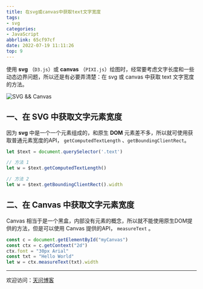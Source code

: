 ```yaml
---
title: 在svg或canvas中获取text文字宽度
tags:
- svg
categories:
- JavaScript
abbrlink: 65cf97cf
date: 2022-07-19 11:11:26
top: 9
---
```


使用 **svg** （`D3.js`）或 **canvas** （`PIXI.js`）绘图时，经常要考虑文字长度和一些动态边界问题，所以还是有必要弄清楚：在 svg 或 canvas 中获取 text 文字宽度的方法。

![SVG && Canvas](https://tiven.cn/static/img/img-svg-02-2zQQR7DnKbv-xbP8_vCHQ.jpg)

[//]: # (<!-- more -->)

## 一、在 SVG 中获取文字元素宽度

因为 **svg** 中是一个一个元素组成的，和原生 **DOM** 元素差不多，所以就可使用获取普通元素宽度的API， `getComputedTextLength` 、`getBoundingClientRect`。

```js
let $text = document.querySelector('.text')

// 方法 1
let w = $text.getComputedTextLength()

// 方法 2
let w = $text.getBoundingClientRect().width
```

## 二、在 Canvas 中获取文字元素宽度

Canvas 相当于是一个黑盒，内部没有元素的概念，所以就不能使用原生DOM提供的方法，但是可以使用 Canvas 提供的API， `measureText` 。

```js
const c = document.getElementById("myCanvas")
const ctx = c.getContext("2d")
ctx.font = "30px Arial"
const txt = "Hello World"
let w = ctx.measureText(txt).width
```

---

欢迎访问：[天问博客](https://tiven.cn/p/65cf97cf/ "天问博客-专注于大前端技术")

